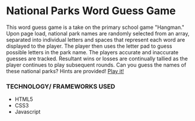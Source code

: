 # National Parks Word Guess Game

This word guess game is a take on the primary school game "Hangman."  Upon page load, national park names are randomly selected from an array, separated into individual letters and spaces that represent each word are displayed to the player.  The player then uses the letter pad to guess possible letters in the park name.  The players accurate and inaccurate guesses are tracked. Resultant wins or losses are continually tallied as the player continues to play subsequent rounds.   Can you guess the names of these national parks?  Hints are provided! [Play it!](https://jawilmer.github.io/word-guess-game)

### TECHNOLOGY/ FRAMEWORKS USED ###
+ HTML5
+ CSS3
+ Javascript


        
